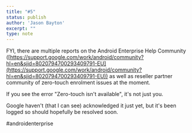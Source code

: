 ```yaml
---
title: "#5"
status: publish
author: 'Jason Bayton'
excerpt: ""
type: note
---
```

FYI, there are multiple reports on the Android Enterprise Help Community ([https://support.google.com/work/android/community?hl=en&sjid=8020794700293409791-EU](https://support.google.com/work/android/community?hl=en&sjid=8020794700293409791-EU)) as well as reseller partner community of zero-touch enrolment issues at the moment. 

If you see the error "Zero-touch isn't available", it's not just you. 

Google haven't (that I can see) acknowledged it just yet, but it's been logged so should hopefully be resolved soon.

#androidenterprise